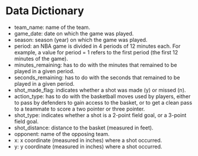 # Data Dictionary
* team_name: name of the team.
* game_date: date on which the game was played.
* season: season (year) on which the game was played.
* period: an NBA game is divided in 4 periods of 12 minutes each. For example, a value for period = 1 refers to the first period (the first 12 minutes of the game).
* minutes_remaining: has to do with the minutes that remained to be played in a given period. 
* seconds_remaining: has to do with the seconds that remained to be played in a given period.
* shot_made_flag: indicates whether a shot was made (y) or missed (n).
* action_type: has to do with the basketball moves used by players, either to pass by defenders to gain access to the basket, or to get a clean pass to a teammate to score a two pointer or three pointer.
* shot_type: indicates whether a shot is a 2-point field goal, or a 3-point field goal.
* shot_distance: distance to the basket (measured in feet).
* opponent: name of the opposing team.
* x: x coordinate (measured in inches) where a shot occurred.
* y: y coordinate (measured in inches) where a shot occurred.
